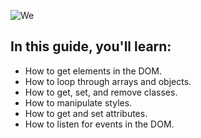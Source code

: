 ![We](https://user-images.githubusercontent.com/82295321/198449989-b3c37076-698f-490e-8b41-8477a8d6a054.png)


## In this guide, you'll learn:

- How to get elements in the DOM.
- How to loop through arrays and objects.
- How to get, set, and remove classes.
- How to manipulate styles.
- How to get and set attributes.
- How to listen for events in the DOM.


